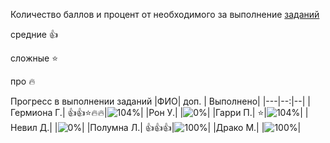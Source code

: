 Количество баллов и процент от необходимого за выполнение [заданий](tasks.md)

средние :+1:

сложные :star:

про :fire: 

Прогресс в выполнении заданий 
|ФИО| доп. | Выполнено|
|---|--:|--|
|Гермиона Г.|  :+1::+1::star::fire::fire:|![104%](https://progress-bar.xyz/104/?title=зчт)|
|Рон У.|  |![0%](https://progress-bar.xyz/0/?title=-9&color=ff0000)|
|Гарри П.|  :star:|![104%](https://progress-bar.xyz/104/?title=зчт)|
|Невил Д.|  |![0%](https://progress-bar.xyz/0/?title=-8&color=ff0000)|
|Полумна Л.|  :+1::+1::+1:|![100%](https://progress-bar.xyz/100/?title=зчт)|
|Драко М.|  |![100%](https://progress-bar.xyz/50/?title=11)|
